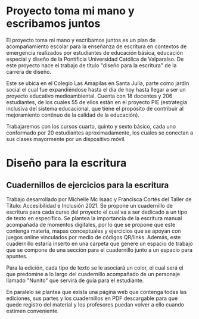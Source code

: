# Proyecto toma mi mano y escribamos juntos

El proyecto toma mi mano y escribamos juntos es un plan de acompañamiento escolar para la enseñanza de escritura en contextos de emergencia realizados por estudiantes de educación básica, educación especial y diseño de la Pontificia Universidad Católica de Valparaíso. De este proyecto nace el trabajo de título "diseño para la escritura" de la carrera de diseño.

Este se ubica en el Colegio Las Amapilas en Santa Julia, parte como jardín social el cual fue expandiéndose hasta el día de hoy hasta llegar a ser un proyecto educativo medioambiental. Cuenta con 18 docentes y 206 estudiantes, de los cuales 55 de ellos están en el proyecto PIE (estrategia inclusiva del sistema educacional, que tiene el propósito de contribuir al mejoramiento continuo de la calidad de la educación).

Trabajaremos con los cursos cuarto, quinto y sexto básico, cada uno conformado por 20 estudiantes aproximadamente, los cuales se conectan a sus clases mayormente por un dispositivo móvil.

# Diseño para la escritura
## Cuadernillos de ejercicios para la escritura

Trabajo desarrollado por Michelle Mc Isaac y Francisca Cortés del Taller de Título: Accesibilidad e Inclusión 2021. Se propone un cuadernillo de escritura para cada curso del proyecto el cual va a ser dedicado a un tipo de texto en específico.  Se plantea la importancia de la escritura manual acompañada de momentos digitales, por lo que se propone  que este  contenga materia, mapas conceptuales y ejercicios  que se apoyan con juegos online vinculados por medio de códigos QR/links.  Además, este cuadernillo estaría inserto en una carpeta que genere un espacio de trabajo que se compone de una sección para el cuadernillo junto a  un espacio para apuntes. 

Para la edición, cada tipo de texto se le asociará un color, el cual será el que predomine a lo largo del cuadernillo acompañado de un personaje llamado "Nunito" que servirá de guía para el estudiante.

En paralelo se plantea que exista una página web que contenga todas las ediciones, sus partes y los cuadernillos en PDF descargable para que quede registro del material y los profesores puedan volver a ello cuando estimen conveniente. 



